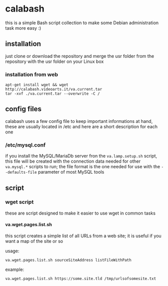 # calabash
this is a simple Bash script collection to make some Debian administration task more easy :)

## installation
just clone or download the repository and merge the usr folder from the repository with the usr folder on your Linux box

### installation from web

    apt-get install wget && wget http://calabash.videoarts.it/va.current.tar
    tar -xvf ./va.current.tar --overwrite -C /

## config files
calabash uses a few config file to keep important informations at hand, these are usually located in /etc and
here are a short description for each one

### /etc/mysql.conf
if you install the MySQL/MariaDb server fron the `va.lamp.setup.sh` script, this file will be created with the
connection data needed for other `va.mysql.*` scripts to run; the file format is the one needed for use with the
`--defaults-file` parameter of most MySQL tools

## script

### wget script
these are script designed to make it easier to use wget in common tasks

#### va.wget.pages.list.sh
this script creates a simple list of all URLs from a web site; it is useful if you want a map of the site or so

usage:

`va.wget.pages.list.sh sourceSiteAddress listFileWithPath`

example:

`va.wget.pages.list.sh https://some.site.tld /tmp/urlsofsomesite.txt`
